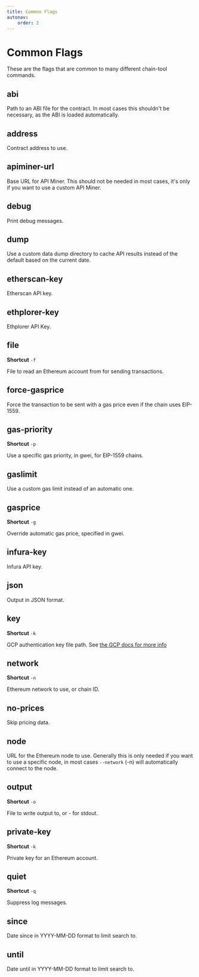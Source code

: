 ```yaml
---
title: Common Flags
autonav:
    order: 2
---
```


# Common Flags

These are the flags that are common to many different chain-tool commands.

## abi

Path to an ABI file for the contract. In most cases this shouldn't be necessary, as the ABI is loaded automatically.

## address

Contract address to use.

## apiminer-url

Base URL for API Miner. This should not be needed in most cases, it's only if you want to use a custom API Miner.

## debug

Print debug messages.

## dump

Use a custom data dump directory to cache API results instead of the default based on the current date.

## etherscan-key

Etherscan API key.

## ethplorer-key

Ethplorer API Key.

## file

**Shortcut** `-f`

File to read an Ethereum account from for sending transactions.

## force-gasprice

Force the transaction to be sent with a gas price even if the chain uses EIP-1559.

## gas-priority

**Shortcut** `-p`

Use a specific gas priority, in gwei, for EIP-1559 chains.

## gaslimit

Use a custom gas limit instead of an automatic one.

## gasprice

**Shortcut** `-g`

Override automatic gas price, specified in gwei.

## infura-key

Infura API key.

## json

Output in JSON format.

## key

**Shortcut** `-k`

GCP authentication key file path. See [the GCP docs for more info](https://cloud.google.com/docs/authentication/getting-started#creating_a_service_account)

## network

**Shortcut** `-n`

Ethereum network to use, or chain ID.

## no-prices

Skip pricing data.

## node

URL for the Ethereum node to use. Generally this is only needed if you want to use a specific node, in most cases `--network` (-n) will automatically connect to the node.

## output

**Shortcut** `-o`

File to write output to, or - for stdout.

## private-key

**Shortcut** `-k`

Private key for an Ethereum account.

## quiet

**Shortcut** `-q`

Suppress log messages.

## since

Date since in YYYY-MM-DD format to limit search to.

## until

Date until in YYYY-MM-DD format to limit search to.

